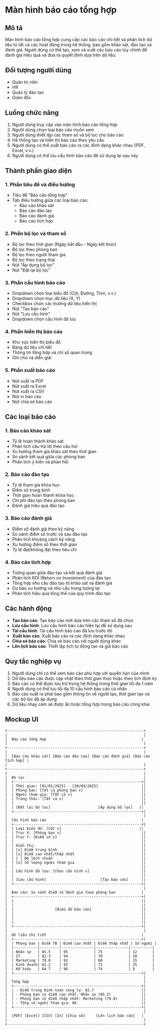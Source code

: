 # Màn hình báo cáo tổng hợp

## Mô tả
Màn hình báo cáo tổng hợp cung cấp các báo cáo chi tiết và phân tích dữ liệu từ tất cả các hoạt động trong hệ thống, bao gồm khảo sát, đào tạo và đánh giá. Người dùng có thể tạo, xem và xuất các báo cáo tùy chỉnh để đánh giá hiệu quả và đưa ra quyết định dựa trên dữ liệu.

## Đối tượng người dùng
- Quản trị viên
- HR
- Quản lý đào tạo
- Giám đốc

## Luồng chức năng
1. Người dùng truy cập vào màn hình báo cáo tổng hợp
2. Người dùng chọn loại báo cáo muốn xem
3. Người dùng thiết lập các tham số và bộ lọc cho báo cáo
4. Hệ thống tạo và hiển thị báo cáo theo yêu cầu
5. Người dùng có thể xuất báo cáo ra các định dạng khác nhau (PDF, Excel, v.v.)
6. Người dùng có thể lưu cấu hình báo cáo để sử dụng lại sau này

## Thành phần giao diện

### 1. Phần tiêu đề và điều hướng
- Tiêu đề "Báo cáo tổng hợp"
- Tab điều hướng giữa các loại báo cáo:
  - Báo cáo khảo sát
  - Báo cáo đào tạo
  - Báo cáo đánh giá
  - Báo cáo tích hợp

### 2. Phần bộ lọc và tham số
- Bộ lọc theo thời gian (Ngày bắt đầu - Ngày kết thúc)
- Bộ lọc theo phòng ban
- Bộ lọc theo người tham gia
- Bộ lọc theo trạng thái
- Nút "Áp dụng bộ lọc"
- Nút "Đặt lại bộ lọc"

### 3. Phần cấu hình báo cáo
- Dropdown chọn loại biểu đồ (Cột, Đường, Tròn, v.v.)
- Dropdown chọn trục dữ liệu (X, Y)
- Checkbox chọn các trường dữ liệu hiển thị
- Nút "Tạo báo cáo"
- Nút "Lưu cấu hình"
- Dropdown chọn cấu hình đã lưu

### 4. Phần hiển thị báo cáo
- Khu vực hiển thị biểu đồ
- Bảng dữ liệu chi tiết
- Thông tin tổng hợp và chỉ số quan trọng
- Ghi chú và diễn giải

### 5. Phần xuất báo cáo
- Nút xuất ra PDF
- Nút xuất ra Excel
- Nút xuất ra CSV
- Nút in báo cáo
- Nút chia sẻ báo cáo

## Các loại báo cáo

### 1. Báo cáo khảo sát
- Tỷ lệ hoàn thành khảo sát
- Phân tích câu trả lời theo câu hỏi
- Xu hướng tham gia khảo sát theo thời gian
- So sánh kết quả giữa các phòng ban
- Phân tích ý kiến và phản hồi

### 2. Báo cáo đào tạo
- Tỷ lệ tham gia khóa học
- Điểm số trung bình
- Thời gian hoàn thành khóa học
- Chi phí đào tạo theo phòng ban
- Đánh giá hiệu quả đào tạo

### 3. Báo cáo đánh giá
- Điểm số đánh giá theo kỹ năng
- So sánh điểm số trước và sau đào tạo
- Phân tích khoảng cách kỹ năng
- Xu hướng điểm số theo thời gian
- Tỷ lệ đạt/không đạt theo tiêu chí

### 4. Báo cáo tích hợp
- Tương quan giữa đào tạo và kết quả đánh giá
- Phân tích ROI (Return on Investment) của đào tạo
- Tổng hợp nhu cầu đào tạo từ khảo sát và đánh giá
- Dự báo xu hướng và nhu cầu trong tương lai
- Phân tích hiệu quả tổng thể của quy trình đào tạo

## Các hành động
- **Tạo báo cáo**: Tạo báo cáo mới dựa trên các tham số đã chọn
- **Lưu cấu hình**: Lưu cấu hình báo cáo hiện tại để sử dụng sau
- **Tải cấu hình**: Tải cấu hình báo cáo đã lưu trước đó
- **Xuất báo cáo**: Xuất báo cáo ra các định dạng khác nhau
- **Chia sẻ báo cáo**: Chia sẻ báo cáo với người dùng khác
- **Lên lịch báo cáo**: Thiết lập lịch tự động tạo và gửi báo cáo

## Quy tắc nghiệp vụ
1. Người dùng chỉ có thể xem báo cáo phù hợp với quyền hạn của mình
2. Dữ liệu báo cáo được cập nhật theo thời gian thực hoặc theo lịch định kỳ
3. Báo cáo có thể được lưu trữ trong hệ thống trong thời gian tối đa 1 năm
4. Người dùng có thể lưu tối đa 10 cấu hình báo cáo cá nhân
5. Báo cáo xuất ra phải bao gồm thông tin về người tạo, thời gian tạo và các bộ lọc đã áp dụng
6. Dữ liệu nhạy cảm sẽ được ẩn hoặc tổng hợp trong báo cáo công khai

## Mockup UI
```
+---------------------------------------------------------------+
|                                                               |
|  Báo cáo tổng hợp                                            |
|                                                               |
+---------------------------------------------------------------+
|                                                               |
|  [Báo cáo khảo sát] [Báo cáo đào tạo] [Báo cáo đánh giá] [Báo cáo tích hợp] |
|                                                               |
+---------------------------------------------------------------+
|                                                               |
|  Bộ lọc                                                       |
|  +-----------------------------------------------------------+|
|  | Thời gian: [01/01/2025] - [30/09/2025]                    ||
|  | Phòng ban: [Tất cả phòng ban v]                           ||
|  | Người tham gia: [Tất cả v]                                ||
|  | Trạng thái: [Tất cả v]                                    ||
|  |                                                           ||
|  | [Đặt lại bộ lọc]                      [Áp dụng bộ lọc]   ||
|  +-----------------------------------------------------------+|
|                                                               |
|  Cấu hình báo cáo                                            |
|  +-----------------------------------------------------------+|
|  | Loại biểu đồ: [Cột v]                                    ||
|  | Trục X: [Phòng ban v]                                     ||
|  | Trục Y: [Điểm số v]                                       ||
|  |                                                           ||
|  | Hiển thị:                                                 ||
|  | [x] Điểm trung bình                                       ||
|  | [x] Điểm cao nhất/thấp nhất                               ||
|  | [ ] Độ lệch chuẩn                                         ||
|  | [x] Số lượng người tham gia                               ||
|  |                                                           ||
|  | Cấu hình đã lưu: [Chọn cấu hình v]                        ||
|  |                                                           ||
|  | [Lưu cấu hình]                         [Tạo báo cáo]      ||
|  +-----------------------------------------------------------+|
|                                                               |
|  Báo cáo: So sánh điểm số đánh giá theo phòng ban            |
|  +-----------------------------------------------------------+|
|  |                                                           ||
|  |                                                           ||
|  |                   [Biểu đồ báo cáo]                       ||
|  |                                                           ||
|  |                                                           ||
|  |                                                           ||
|  +-----------------------------------------------------------+|
|                                                               |
|  Dữ liệu chi tiết                                            |
|  +-----------------------------------------------------------+|
|  | Phòng ban | Điểm TB | Điểm cao nhất | Điểm thấp nhất | Số người |
|  |-----------|---------|---------------|---------------|----------|
|  | Nhân sự   | 85.5    | 95            | 75            | 12       |
|  | IT        | 82.3    | 94            | 70            | 20       |
|  | Marketing | 79.8    | 92            | 68            | 15       |
|  | Kinh doanh| 81.2    | 93            | 72            | 25       |
|  | Kế toán   | 84.7    | 96            | 74            | 8        |
|  +-----------------------------------------------------------+|
|                                                               |
|  Tổng hợp                                                     |
|  +-----------------------------------------------------------+|
|  | - Điểm trung bình toàn công ty: 82.7                      ||
|  | - Phòng ban có điểm cao nhất: Nhân sự (85.5)              ||
|  | - Phòng ban có điểm thấp nhất: Marketing (79.8)           ||
|  | - Tổng số người tham gia: 80                              ||
|  +-----------------------------------------------------------+|
|                                                               |
|  [PDF] [Excel] [CSV] [In] [Chia sẻ]     [Lên lịch báo cáo]   |
|                                                               |
+---------------------------------------------------------------+
```
